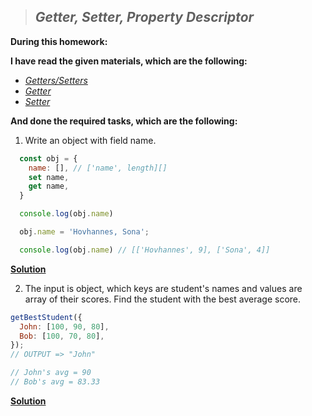 > ## ***Getter, Setter, Property Descriptor***

**During this homework:**

**I have read the given materials, which are the following:**

- [*Getters/Setters*](https://javascript.info/property-accessors)
- [*Getter*](https://developer.mozilla.org/en-US/docs/Web/JavaScript/Reference/Functions/get)
- [*Setter*](https://developer.mozilla.org/en-US/docs/Web/JavaScript/Reference/Functions/set)

**And done the required tasks, which are the following:**

1. Write an object with field name.

```javascript
  const obj = {
    name: [], // ['name', length][]
    set name,
    get name,
  }

  console.log(obj.name)

  obj.name = 'Hovhannes, Sona';

  console.log(obj.name) // [['Hovhannes', 9], ['Sona', 4]] 
```
[**Solution**](./getBestStudent.js)

2. The input is object, which keys are student's names and values are array of their scores. Find the student with the best average score.

```javascript
getBestStudent({
  John: [100, 90, 80],
  Bob: [100, 70, 80],
});
// OUTPUT => "John"

// John's avg = 90
// Bob's avg = 83.33
```
[**Solution**](./getter-setter.js)
